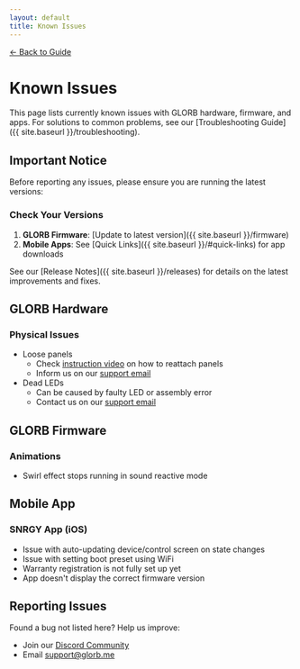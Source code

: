 ```yaml
---
layout: default
title: Known Issues
---
```


<div class="back-nav">
  <a href="{{ site.baseurl }}/">← Back to Guide</a>
</div>

# Known Issues

This page lists currently known issues with GLORB hardware, firmware, and apps. For solutions to common problems, see our [Troubleshooting Guide]({{ site.baseurl }}/troubleshooting).

## Important Notice

Before reporting any issues, please ensure you are running the latest versions:

### Check Your Versions
1. **GLORB Firmware**: [Update to latest version]({{ site.baseurl }}/firmware)
2. **Mobile Apps**: See [Quick Links]({{ site.baseurl }}/#quick-links) for app downloads

See our [Release Notes]({{ site.baseurl }}/releases) for details on the latest improvements and fixes.

## GLORB Hardware

### Physical Issues
- Loose panels
  - Check [instruction video](https://www.facebook.com/reel/1082273913587045) on how to reattach panels
  - Inform us on our [support email](mailto:support@glorb.me)
- Dead LEDs
  - Can be caused by faulty LED or assembly error
  - Contact us on our [support email](mailto:support@glorb.me)

## GLORB Firmware

### Animations
- Swirl effect stops running in sound reactive mode

## Mobile App

### SNRGY App (iOS)
- Issue with auto-updating device/control screen on state changes
- Issue with setting boot preset using WiFi
- Warranty registration is not fully set up yet
- App doesn't display the correct firmware version

## Reporting Issues
Found a bug not listed here? Help us improve:
- Join our [Discord Community](https://discord.com/invite/hnQ5V2GNjh)
- Email [support@glorb.me](mailto:support@glorb.me)
